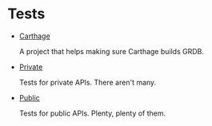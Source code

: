 Tests
=====

- [Carthage](Carthage)
    
    A project that helps making sure Carthage builds GRDB.

- [Private](Private)
    
    Tests for private APIs. There aren't many.

- [Public](Public)
    
    Tests for public APIs. Plenty, plenty of them.
